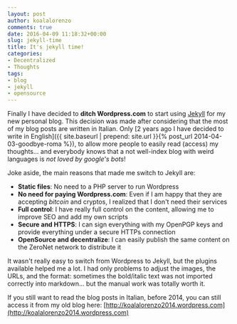 ```yaml
---
layout: post
author: koalalorenzo
comments: true
date: 2016-04-09 11:18:32+00:00
slug: jekyll-time
title: It's jekyll time!
categories:
- Decentralized
- Thoughts
tags:
- blog
- jekyll
- opensource
---
```

Finally I have decided to **ditch Wordpress.com** to start using [Jekyll](http://jekyllrb.com) for my new
personal blog. This decision was made after considering that the most of my blog
posts are written in Italian. Only [2 years ago I have decided to write in
English]({{ site.baseurl | prepend: site.url }}{% post_url 2014-04-03-goodbye-roma %}), to allow more people to easily
read (access) my thoughts... and everybody knows that a not well-index blog with
weird languages is *not loved by google's bots*!

Joke aside, the main reasons that made me switch to Jekyll are:

  * **Static files**: No need to a PHP server to run Wordpress
  * **No need for paying Wordpress.com**: Even if I am happy that they are accepting
    *bitcoin* and cryptos, I realized that I don't need their services
  * **Full control**: I have really full control on the content, allowing me to
    improve SEO and add my own scripts
  * **Secure and HTTPS**: I can sign everything with my OpenPGP keys and
    provide everything under a secure HTTPs connection
  * **OpenSource and decentralize**: I can easily publish the same content on the
    ZeroNet network to distribute it

It wasn't really easy to switch from Wordpress to Jekyll, but the plugins
available helped me a lot. I had only problems to adjust the images, the URLs,
and the format: sometimes the bold/italic text was not imported correctly into
markdown... but the manual work was totally worth it.

If you still want to read the blog posts in Italian, before 2014, you can still
access it from my old blog here:
[http://koalalorenzo2014.wordpress.com](http://koalalorenzo2014.wordpress.com)